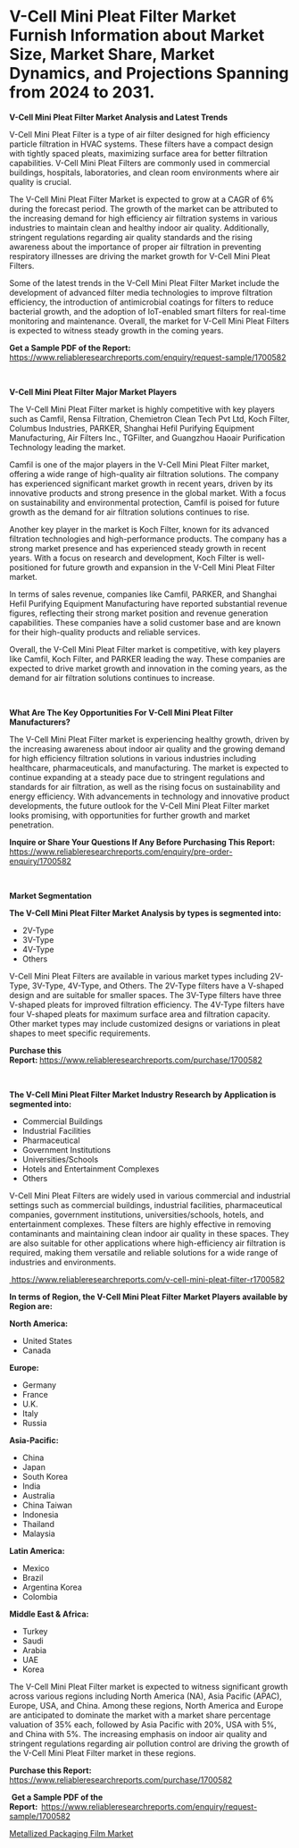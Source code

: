 <p><h1>V-Cell Mini Pleat Filter Market Furnish Information about Market Size, Market Share, Market Dynamics, and Projections Spanning from 2024 to 2031.</h1></p><p><strong>V-Cell Mini Pleat Filter Market Analysis and Latest Trends</strong></p>
<p><p>V-Cell Mini Pleat Filter is a type of air filter designed for high efficiency particle filtration in HVAC systems. These filters have a compact design with tightly spaced pleats, maximizing surface area for better filtration capabilities. V-Cell Mini Pleat Filters are commonly used in commercial buildings, hospitals, laboratories, and clean room environments where air quality is crucial.</p><p>The V-Cell Mini Pleat Filter Market is expected to grow at a CAGR of 6% during the forecast period. The growth of the market can be attributed to the increasing demand for high efficiency air filtration systems in various industries to maintain clean and healthy indoor air quality. Additionally, stringent regulations regarding air quality standards and the rising awareness about the importance of proper air filtration in preventing respiratory illnesses are driving the market growth for V-Cell Mini Pleat Filters.</p><p>Some of the latest trends in the V-Cell Mini Pleat Filter Market include the development of advanced filter media technologies to improve filtration efficiency, the introduction of antimicrobial coatings for filters to reduce bacterial growth, and the adoption of IoT-enabled smart filters for real-time monitoring and maintenance. Overall, the market for V-Cell Mini Pleat Filters is expected to witness steady growth in the coming years.</p></p>
<p><strong>Get a Sample PDF of the Report:&nbsp;</strong> <a href="https://www.reliableresearchreports.com/enquiry/request-sample/1700582">https://www.reliableresearchreports.com/enquiry/request-sample/1700582</a></p>
<p>&nbsp;</p>
<p><strong>V-Cell Mini Pleat Filter Major Market Players</strong></p>
<p><p>The V-Cell Mini Pleat Filter market is highly competitive with key players such as Camfil, Rensa Filtration, Chemietron Clean Tech Pvt Ltd, Koch Filter, Columbus Industries, PARKER, Shanghai Hefil Purifying Equipment Manufacturing, Air Filters Inc., TGFilter, and Guangzhou Haoair Purification Technology leading the market.</p><p>Camfil is one of the major players in the V-Cell Mini Pleat Filter market, offering a wide range of high-quality air filtration solutions. The company has experienced significant market growth in recent years, driven by its innovative products and strong presence in the global market. With a focus on sustainability and environmental protection, Camfil is poised for future growth as the demand for air filtration solutions continues to rise.</p><p>Another key player in the market is Koch Filter, known for its advanced filtration technologies and high-performance products. The company has a strong market presence and has experienced steady growth in recent years. With a focus on research and development, Koch Filter is well-positioned for future growth and expansion in the V-Cell Mini Pleat Filter market.</p><p>In terms of sales revenue, companies like Camfil, PARKER, and Shanghai Hefil Purifying Equipment Manufacturing have reported substantial revenue figures, reflecting their strong market position and revenue generation capabilities. These companies have a solid customer base and are known for their high-quality products and reliable services.</p><p>Overall, the V-Cell Mini Pleat Filter market is competitive, with key players like Camfil, Koch Filter, and PARKER leading the way. These companies are expected to drive market growth and innovation in the coming years, as the demand for air filtration solutions continues to increase.</p></p>
<p>&nbsp;</p>
<p><strong>What Are The Key Opportunities For V-Cell Mini Pleat Filter Manufacturers?</strong></p>
<p><p>The V-Cell Mini Pleat Filter market is experiencing healthy growth, driven by the increasing awareness about indoor air quality and the growing demand for high efficiency filtration solutions in various industries including healthcare, pharmaceuticals, and manufacturing. The market is expected to continue expanding at a steady pace due to stringent regulations and standards for air filtration, as well as the rising focus on sustainability and energy efficiency. With advancements in technology and innovative product developments, the future outlook for the V-Cell Mini Pleat Filter market looks promising, with opportunities for further growth and market penetration.</p></p>
<p><strong>Inquire or Share Your Questions If Any Before Purchasing This Report:</strong> <a href="https://www.reliableresearchreports.com/enquiry/pre-order-enquiry/1700582">https://www.reliableresearchreports.com/enquiry/pre-order-enquiry/1700582</a></p>
<p>&nbsp;</p>
<p><strong>Market Segmentation</strong></p>
<p><strong>The V-Cell Mini Pleat Filter Market Analysis by types is segmented into:</strong></p>
<p><ul><li>2V-Type</li><li>3V-Type</li><li>4V-Type</li><li>Others</li></ul></p>
<p><p>V-Cell Mini Pleat Filters are available in various market types including 2V-Type, 3V-Type, 4V-Type, and Others. The 2V-Type filters have a V-shaped design and are suitable for smaller spaces. The 3V-Type filters have three V-shaped pleats for improved filtration efficiency. The 4V-Type filters have four V-shaped pleats for maximum surface area and filtration capacity. Other market types may include customized designs or variations in pleat shapes to meet specific requirements.</p></p>
<p><strong>Purchase this Report:&nbsp;</strong><a href="https://www.reliableresearchreports.com/purchase/1700582">https://www.reliableresearchreports.com/purchase/1700582</a></p>
<p>&nbsp;</p>
<p><strong>The V-Cell Mini Pleat Filter Market Industry Research by Application is segmented into:</strong></p>
<p><ul><li>Commercial Buildings</li><li>Industrial Facilities</li><li>Pharmaceutical</li><li>Government Institutions</li><li>Universities/Schools</li><li>Hotels and Entertainment Complexes</li><li>Others</li></ul></p>
<p><p>V-Cell Mini Pleat Filters are widely used in various commercial and industrial settings such as commercial buildings, industrial facilities, pharmaceutical companies, government institutions, universities/schools, hotels, and entertainment complexes. These filters are highly effective in removing contaminants and maintaining clean indoor air quality in these spaces. They are also suitable for other applications where high-efficiency air filtration is required, making them versatile and reliable solutions for a wide range of industries and environments.</p></p>
<p><a href="https://www.reliableresearchreports.com/v-cell-mini-pleat-filter-r1700582">&nbsp;https://www.reliableresearchreports.com/v-cell-mini-pleat-filter-r1700582</a></p>
<p><strong>In terms of Region, the V-Cell Mini Pleat Filter Market Players available by Region are:</strong></p>
<p>
    <p> <strong> North America: </strong>
        <ul>
            <li>United States</li>
            <li>Canada</li>
        </ul>
        </p> 
    <p> <strong> Europe: </strong>
        <ul>
            <li>Germany</li>
            <li>France</li>
            <li>U.K.</li>
            <li>Italy</li>
            <li>Russia</li>
        </ul>
        </p> 
    <p> <strong> Asia-Pacific: </strong>
        <ul>
            <li>China</li>
            <li>Japan</li>
            <li>South Korea</li>
            <li>India</li>
            <li>Australia</li>
            <li>China Taiwan</li>
            <li>Indonesia</li>
            <li>Thailand</li>
            <li>Malaysia</li>
        </ul>
        </p> 
    <p> <strong> Latin America: </strong>
        <ul>
            <li>Mexico</li>
            <li>Brazil</li>
            <li>Argentina Korea</li>
            <li>Colombia</li>
        </ul>
        </p> 
    <p> <strong> Middle East & Africa: </strong>
        <ul>
            <li>Turkey</li>
            <li>Saudi</li>
            <li>Arabia</li>
            <li>UAE</li>
            <li>Korea</li>
        </ul>
    </p>
    </p>
<p><p>The V-Cell Mini Pleat Filter market is expected to witness significant growth across various regions including North America (NA), Asia Pacific (APAC), Europe, USA, and China. Among these regions, North America and Europe are anticipated to dominate the market with a market share percentage valuation of 35% each, followed by Asia Pacific with 20%, USA with 5%, and China with 5%. The increasing emphasis on indoor air quality and stringent regulations regarding air pollution control are driving the growth of the V-Cell Mini Pleat Filter market in these regions.</p></p>
<p><strong>Purchase this Report: </strong><a href="https://www.reliableresearchreports.com/purchase/1700582">https://www.reliableresearchreports.com/purchase/1700582</a></p>
<p>&nbsp;<strong>Get a Sample PDF of the Report:&nbsp;&nbsp;</strong><a href="https://www.reliableresearchreports.com/enquiry/request-sample/1700582">https://www.reliableresearchreports.com/enquiry/request-sample/1700582</a></p>
<p><strong></strong></p>
<p><p><a href="https://github.com/temeroso029/Market-Research-Report-List-1/blob/main/metallized-packaging-film-market.md">Metallized Packaging Film Market</a></p></p>